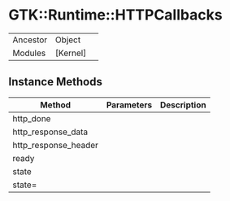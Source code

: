 # GTK::Runtime::HTTPCallbacks
|  |  |  |
| --- | --- | --- |
| Ancestor | Object |
| Modules | [Kernel] |


## Instance Methods

| Method | Parameters | Description |
| --- | --- | --- |
| http_done |  |  |
| http_response_data |  |  |
| http_response_header |  |  |
| ready |  |  |
| state |  |  |
| state= |  |  |

